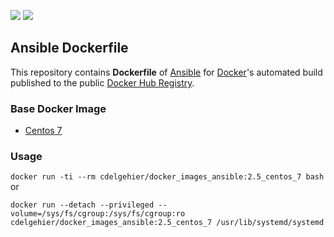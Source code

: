 [![](https://images.microbadger.com/badges/version/cdelgehier/docker_images_ansible.svg)](https://microbadger.com/images/cdelgehier/docker_images_ansible "Get your own version badge on microbadger.com") [![](https://images.microbadger.com/badges/image/cdelgehier/docker_images_ansible.svg)](https://microbadger.com/images/cdelgehier/docker_images_ansible "Get your own image badge on microbadger.com")

## Ansible Dockerfile


This repository contains **Dockerfile** of [Ansible](http://www.ansible.com/) for [Docker](https://www.docker.com/)'s automated build published to the public [Docker Hub Registry](https://hub.docker.com/).


### Base Docker Image

* [Centos 7](https://hub.docker.com/r/_/centos/)


### Usage

`docker run -ti --rm cdelgehier/docker_images_ansible:2.5_centos_7 bash`
or
```
docker run --detach --privileged --volume=/sys/fs/cgroup:/sys/fs/cgroup:ro cdelgehier/docker_images_ansible:2.5_centos_7 /usr/lib/systemd/systemd
```
